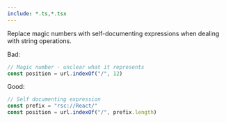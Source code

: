 ```yaml
---
include: *.ts,*.tsx
---
```


Replace magic numbers with self-documenting expressions when dealing with string operations.

Bad:

```typescript
// Magic number - unclear what it represents
const position = url.indexOf("/", 12)
```

Good:

```typescript
// Self documenting expression
const prefix = "rsc://React/"
const position = url.indexOf("/", prefix.length)
```
